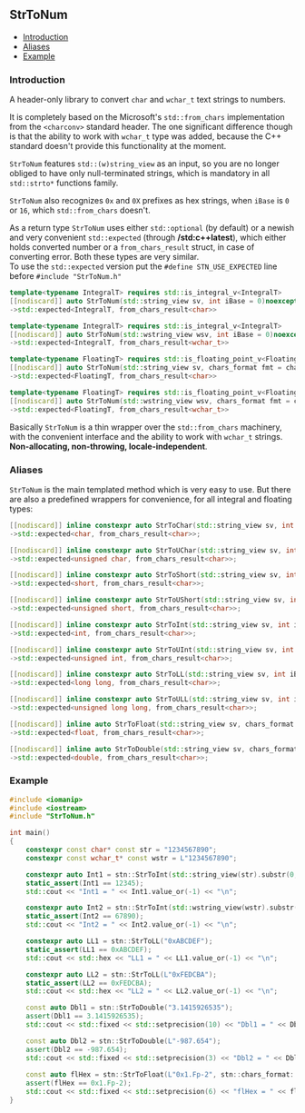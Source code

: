 ## StrToNum
* [Introduction](#introduction)
* [Aliases](#aliases)
* [Example](#example)

### Introduction
A header-only library to convert `char` and `wchar_t` text strings to numbers.  

It is completely based on the Microsoft's `std::from_chars` implementation from the `<charconv>` standard header. The one significant difference though is that the ability to work with `wchar_t` type was added, because the C++ standard doesn't provide this functionality at the moment.  

`StrToNum` features `std::(w)string_view` as an input, so you are no longer obliged to have only null-terminated strings, which is mandatory in all `std::strto*` functions family.  

`StrToNum` also recognizes `0x` and `0X` prefixes as hex strings, when `iBase` is `0` or `16`, which `std::from_chars` doesn't.

As a return type `StrToNum` uses either `std::optional` (by default) or a newish and very convenient `std::expected` (through **/std:c++latest**), which either holds converted number or a `from_chars_result` struct, in case of converting error. Both these types are very similar.  
To use the `std::expected` version put the `#define STN_USE_EXPECTED` line before `#include "StrToNum.h"`

```cpp
template<typename IntegralT> requires std::is_integral_v<IntegralT>
[[nodiscard]] auto StrToNum(std::string_view sv, int iBase = 0)noexcept
->std::expected<IntegralT, from_chars_result<char>>
```
```cpp
template<typename IntegralT> requires std::is_integral_v<IntegralT>
[[nodiscard]] auto StrToNum(std::wstring_view wsv, int iBase = 0)noexcept
->std::expected<IntegralT, from_chars_result<wchar_t>>
```
```cpp
template<typename FloatingT> requires std::is_floating_point_v<FloatingT>
[[nodiscard]] auto StrToNum(std::string_view sv, chars_format fmt = chars_format::general)noexcept
->std::expected<FloatingT, from_chars_result<char>>
```
```cpp
template<typename FloatingT> requires std::is_floating_point_v<FloatingT>
[[nodiscard]] auto StrToNum(std::wstring_view wsv, chars_format fmt = chars_format::general)noexcept
->std::expected<FloatingT, from_chars_result<wchar_t>>
```

Basically `StrToNum` is a thin wrapper over the `std::from_chars` machinery, with the convenient interface and the ability to work with `wchar_t` strings. **Non-allocating, non-throwing, locale-independent**.

### Aliases
`StrToNum` is the main templated method which is very easy to use. But there are also a predefined wrappers for convenience, for all integral and floating types:
```cpp
[[nodiscard]] inline constexpr auto StrToChar(std::string_view sv, int iBase = 0)noexcept
->std::expected<char, from_chars_result<char>>;
```
```cpp		
[[nodiscard]] inline constexpr auto StrToUChar(std::string_view sv, int iBase = 0)noexcept
->std::expected<unsigned char, from_chars_result<char>>;
```
```cpp		
[[nodiscard]] inline constexpr auto StrToShort(std::string_view sv, int iBase = 0)noexcept
->std::expected<short, from_chars_result<char>>;
```
```cpp		
[[nodiscard]] inline constexpr auto StrToUShort(std::string_view sv, int iBase = 0)noexcept
->std::expected<unsigned short, from_chars_result<char>>;
```
```cpp
[[nodiscard]] inline constexpr auto StrToInt(std::string_view sv, int iBase = 0)noexcept
->std::expected<int, from_chars_result<char>>;
```
```cpp
[[nodiscard]] inline constexpr auto StrToUInt(std::string_view sv, int iBase = 0)noexcept
->std::expected<unsigned int, from_chars_result<char>>;
```
```cpp
[[nodiscard]] inline constexpr auto StrToLL(std::string_view sv, int iBase = 0)noexcept
->std::expected<long long, from_chars_result<char>>;
```
```cpp
[[nodiscard]] inline constexpr auto StrToULL(std::string_view sv, int iBase = 0)noexcept
->std::expected<unsigned long long, from_chars_result<char>>;
```
```cpp
[[nodiscard]] inline auto StrToFloat(std::string_view sv, chars_format fmt = chars_format::general)noexcept
->std::expected<float, from_chars_result<char>>;
```
```cpp
[[nodiscard]] inline auto StrToDouble(std::string_view sv, chars_format fmt = chars_format::general)noexcept
->std::expected<double, from_chars_result<char>>;
```

### Example
```cpp
#include <iomanip>
#include <iostream>
#include "StrToNum.h"

int main()
{
    constexpr const char* const str = "1234567890";
    constexpr const wchar_t* const wstr = L"1234567890";

    constexpr auto Int1 = stn::StrToInt(std::string_view(str).substr(0, 5));
    static_assert(Int1 == 12345);
    std::cout << "Int1 = " << Int1.value_or(-1) << "\n";

    constexpr auto Int2 = stn::StrToInt(std::wstring_view(wstr).substr(5));
    static_assert(Int2 == 67890);
    std::cout << "Int2 = " << Int2.value_or(-1) << "\n";

    constexpr auto LL1 = stn::StrToLL("0xABCDEF");
    static_assert(LL1 == 0xABCDEF);
    std::cout << std::hex << "LL1 = " << LL1.value_or(-1) << "\n";

    constexpr auto LL2 = stn::StrToLL(L"0xFEDCBA");
    static_assert(LL2 == 0xFEDCBA);
    std::cout << std::hex << "LL2 = " << LL2.value_or(-1) << "\n";

    const auto Dbl1 = stn::StrToDouble("3.1415926535");
    assert(Dbl1 == 3.1415926535);
    std::cout << std::fixed << std::setprecision(10) << "Dbl1 = " << Dbl1.value_or(-1.) << "\n";

    const auto Dbl2 = stn::StrToDouble(L"-987.654");
    assert(Dbl2 == -987.654);
    std::cout << std::fixed << std::setprecision(3) << "Dbl2 = " << Dbl2.value_or(-1.) << "\n";
    
    const auto flHex = stn::StrToFloat(L"0x1.Fp-2", stn::chars_format::hex);
    assert(flHex == 0x1.Fp-2);
    std::cout << std::fixed << std::setprecision(6) << "flHex = " << flHex.value_or(-1.) << "\n";
}
```
